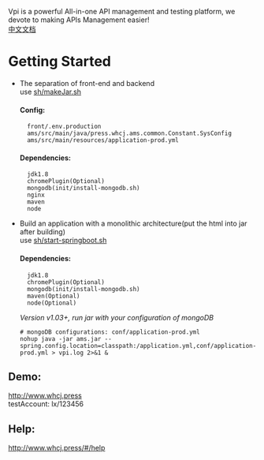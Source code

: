 Vpi is a powerful All-in-one API management and testing platform, we devote to making APIs Management easier!  
<a href="README_zh_CN.md">中文文档</a>  

# Getting Started
* The separation of front-end and backend   
use <a href="sh/makeJar.sh">sh/makeJar.sh</a>
    #### Config:  
        front/.env.production
        ams/src/main/java/press.whcj.ams.common.Constant.SysConfig
        ams/src/main/resources/application-prod.yml    
    #### Dependencies: 
        jdk1.8  
        chromePlugin(Optional)    
        mongodb(init/install-mongodb.sh)    
        nginx  
        maven
        node

* Build an application with a monolithic architecture(put the html into jar after building)     
  use <a href="sh/start-springboot.sh">sh/start-springboot.sh</a>   
    
    #### Dependencies: 
        jdk1.8  
        chromePlugin(Optional)
        mongodb(init/install-mongodb.sh)    
        maven(Optional)
        node(Optional)
  *Version v1.03+, run jar with your configuration of mongoDB*
    ```
    # mongoDB configurations: conf/application-prod.yml
    nohup java -jar ams.jar --spring.config.location=classpath:/application.yml,conf/application-prod.yml > vpi.log 2>&1 &
    ```

## Demo:   
http://www.whcj.press  
testAccount: lx/123456  
## Help:    
http://www.whcj.press/#/help
